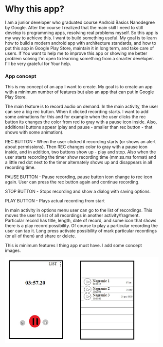# Why this app?
I am a junior developer who graduated course Android Basics Nanodegree by Google. After the course 
I realized that the main skill I need to still develop is programming apps, resolving real 
problems myself. So this app is my way to achieve this. I want to build something useful. My goal 
is to learn how to build a modern android app with architecture standards, and how to put this app 
in Google Play Store, maintain it in long term, and take care of users. If You want to help me to 
improve this app or showing me better problem solving I'm open to learning something from a smarter 
developer. I'll be very grateful for Your help.

### App concept
This is my concept of an app I want to create. My goal is to create an app with a minimum number 
of features but also an app that can put in Google Play Store. 

The main feature is to record audio on demand. In the main activity, the user can see a big rec 
button. When it clicked recording starts. I want to add some animations for this and for example 
when the user clicks the rec button its changes the color from red to gray with a pause icon inside. 
Also, additional buttons appear (play and pause - smaller than rec button - that shows with some 
animation). 

REC BUTTON - When the user clicked it recording starts (or shows an alert about permissions). Then 
REC changes color to gray with a pause icon inside, and in addition, two buttons show up - play and 
stop. Also when the user starts recording the timer show recording time (mm:ss.ms format) and a 
little red dot next to the timer alternately shows up and disappears in all recording time. 

PAUSE BUTTON - Pause recording, pause button icon change to rec icon again. User can press the rec 
button again and continue recording. 

STOP BUTTON - Stops recording and show a dialog with saving options. 

PLAY BUTTON - Plays actual recording from start

In main activity in options menu user can go to the list of recordings. This moves the user to 
list of all recordings in another activity/fragment. Particular record has title, length, date of 
record, and some icon that shows there is a play record possibility. Of course to play a particular 
recording the user can tap it. Long press activate possibility of mark particular recordings (or 
all of them) and share or delete. 

This is minimum features I thing app must have. I add some concept images.

![image](Concept.jpg)
